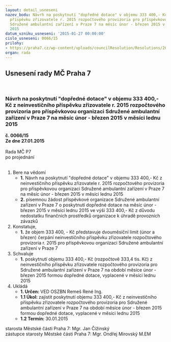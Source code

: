 ```yaml
---
layout: detail_usneseni
nazev_bodu: Návrh na poskytnutí "dopředné dotace" v objemu 333 400,- Kč z neinvestičního
  příspěvku zřizovatele r. 2015 rozpočtového provizoria pro příspěvkovou organizaci
  Sdružené ambulantní zařízení v Praze 7 na měsíc únor - březen 2015 v měsíci lednu
  2015
datum_vzniku_usneseni: '2015-01-27 00:00:00'
cislo_usneseni: 0066/15
prilohy:
- https://praha7.cz/wp-content/uploads/councilResolution/Resolutions/26782/6-15-saz_dop%c5%99edn%c3%a1_dotace.pdf
organ: rada
---
```

<div id="ucUsn_pList" class="usn">
	<span><h2>Usnesení rady MČ Praha 7 </h2>
<br></span><div class="standBody">
<span><h3>Návrh na poskytnutí "dopředné dotace" v objemu 333 400,- Kč z neinvestičního příspěvku zřizovatele r. 2015 rozpočtového provizoria pro příspěvkovou organizaci Sdružené ambulantní zařízení v Praze 7 na měsíc únor - březen 2015 v měsíci lednu 2015</h3></span><div class="center">
		<strong>č. 0066/15</strong><br>
	</div>
<div class="center">
		<strong>Ze dne 27.01.2015</strong><br><br>
	</div>Rada MČ P7<br> po projednání<br><br><ol>
<li>Bere na vědomí<ul>
<li>
<strong>1.</strong> Návrh na poskytnutí "dopředné dotace" v objemu 333 400,- Kč z neinvestičního příspěvku zřizovatele r. 2015 rozpočtového provizoria pro příspěvkovou organizaci Sdružené ambulantní zařízení v Praze 7 na měsíc únor - březen 2015 v měsíci lednu 2015</li>
<li>
<strong>2.</strong> písemnou žádost příspěvkové organizace Sdružené ambulantní zařízení v Praze 7 o poskytnutí dopředné dotace na měsíc únor - březen 2015 v měsíci lednu 2015 ve výši 333 400,- Kč z důvodu nedostatku finančních prostředků organizace k úhradě provozních závazků  </li>
</ul>
</li>
<li>Konstatuje,<ul><li>
<strong>1.</strong> že objem 333 400, - Kč představuje dvouměsíční limit (únor a březen) čerpání neinvestičního příspěvku zřizovatele rozpočtového provizoria r. 2015 pro příspěvkovou organizaci Sdružené ambulantní zařízení v Praze 7 </li></ul>
</li>
<li>Schvaluje<ul><li>
<strong>1.</strong> poskytnutí objemu 333 400,- Kč (rozpočtově 333,4 tis. Kč) z neinvestičního příspěvku zřizovatele rozpočtového provizoria pro Sdružené ambulantní zařízení v Praze 7  na období měsíce únor - březen 2015 formou dopředné dotace, vyplacené v měsíci lednu 2015    </li></ul>
</li>
<li>Ukládá<ul>
<li>
<strong>1. Určen: </strong>VED OSZBN Remeš René Ing.</li>
<li>
<strong>1.1 Úkol: </strong>zajistit poskytnutí objemu 333 400,- Kč z neinvestičního příspěvku zřizovatele rozpočtového provizoria pro Sdružené ambulantní zařízení v Praze 7 na období měsíce únor - březen 2015 formou dopředné dotace, vyplacené v měsíci lednu 2015</li>
<li>
<strong>1.2 Termín: </strong>30.01.2015</li>
</ul>
</li>
</ol>starosta Městské části Praha 7: Mgr. Jan Čižinský<br>zástupce starosty Městské části Praha 7: Mgr. Ondřej Mirovský M.EM 
</div>
</div>